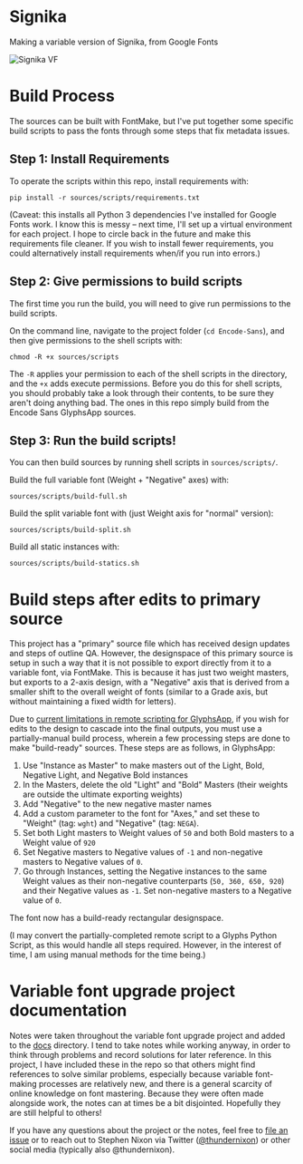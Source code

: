 # Signika
Making a variable version of Signika, from Google Fonts

![Signika VF](https://github.com/thundernixon/Signika/blob/f3ae1a5bee3735feb7f69db54833175cbb658134/dist/Signika-MM-VF-2018-10-16-16_01/signika-VF%202018-10-16%20at%2015.41.36.gif)


# Build Process

The sources can be built with FontMake, but I've put together some specific build scripts to pass the fonts through some steps that fix metadata issues.

## Step 1: Install Requirements

To operate the scripts within this repo, install requirements with:

```
pip install -r sources/scripts/requirements.txt
```

(Caveat: this installs all Python 3 dependencies I've installed for Google Fonts work. I know this is messy – next time, I'll set up a virtual environment for each project. I hope to circle back in the future and make this requirements file cleaner. If you wish to install fewer requirements, you could alternatively install requirements when/if you run into errors.)

## Step 2: Give permissions to build scripts

The first time you run the build, you will need to give run permissions to the build scripts.

On the command line, navigate to the project folder (`cd Encode-Sans`), and then give permissions to the shell scripts with:

```
chmod -R +x sources/scripts
```

The `-R` applies your permission to each of the shell scripts in the directory, and the `+x` adds execute permissions. Before you do this for shell scripts, you should probably take a look through their contents, to be sure they aren't doing anything bad. The ones in this repo simply build from the Encode Sans GlyphsApp sources.

## Step 3: Run the build scripts!

You can then build sources by running shell scripts in `sources/scripts/`.

Build the full variable font (Weight + "Negative" axes) with:

```
sources/scripts/build-full.sh
```

Build the split variable font with (just Weight axis for "normal" version):

```
sources/scripts/build-split.sh
```

Build all static instances with:

```
sources/scripts/build-statics.sh
```

# Build steps after edits to primary source

This project has a "primary" source file which has received design updates and steps of outline QA. However, the designspace of this primary source is setup in such a way that it is not possible to export directly from it to a variable font, via FontMake. This is because it has just two weight masters, but exports to a 2-axis design, with a "Negative" axis that is derived from a smaller shift to the overall weight of fonts (similar to a Grade axis, but without maintaining a fixed width for letters).

Due to [current limitations in remote scripting for GlyphsApp](https://forum.glyphsapp.com/t/instance-as-master-through-core-api/10502/12), if you wish for edits to the design to cascade into the final outputs, you must use a partially-manual build process, wherein a few processing steps are done to make "build-ready" sources. These steps are as follows, in GlyphsApp:

1. Use "Instance as Master" to make masters out of the Light, Bold, Negative Light, and Negative Bold instances
1. In the Masters, delete the old "Light" and "Bold" Masters (their weights are outside the ultimate exporting weights)
1. Add "Negative" to the new negative master names
1. Add a custom parameter to the font for "Axes," and set these to "Weight" (tag: `wght`) and "Negative" (tag: `NEGA`).
1. Set both Light masters to Weight values of `50` and both Bold masters to a Weight value of `920`
1. Set Negative masters to Negative values of `-1` and non-negative masters to Negative values of `0`.
1. Go through Instances, setting the Negative instances to the same Weight values as their non-negative counterparts (`50, 360, 650, 920`) and their Negative values as `-1`. Set non-negative masters to a Negative value of `0`. 

The font now has a build-ready rectangular designspace.

(I may convert the partially-completed remote script to a Glyphs Python Script, as this would handle all steps required. However, in the interest of time, I am using manual methods for the time being.)

# Variable font upgrade project documentation

Notes were taken throughout the variable font upgrade project and added to the [docs](/docs) directory. I tend to take notes while working anyway, in order to think through problems and record solutions for later reference. In this project, I have included these in the repo so that others might find references to solve similar problems, especially because variable font-making processes are relatively new, and there is a general scarcity of online knowledge on font mastering. Because they were often made alongside work, the notes can at times be a bit disjointed. Hopefully they are still helpful to others! 

If you have any questions about the project or the notes, feel free to [file an issue](/issues) or to reach out to Stephen Nixon via Twitter ([@thundernixon](https://twitter.com/thundernixon)) or other social media (typically also @thundernixon).